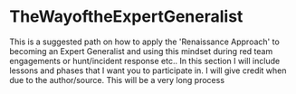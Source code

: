 # TheWayoftheExpertGeneralist
This is a suggested path on how to apply the 'Renaissance Approach' to becoming an Expert Generalist and using this mindset during red team engagements or hunt/incident response etc..
In this section I will include lessons and phases that I want you to participate in. I will give credit when due to the author/source. This will be a very long process
